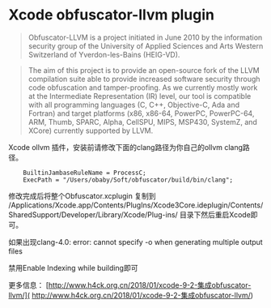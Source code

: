 
Xcode obfuscator-llvm plugin
==================



> Obfuscator-LLVM is a project initiated in June 2010 by the information security group of the University of Applied Sciences and Arts Western Switzerland of Yverdon-les-Bains (HEIG-VD).

>The aim of this project is to provide an open-source fork of the LLVM compilation suite able to provide increased software security through code obfuscation and tamper-proofing. As we currently mostly work at the Intermediate Representation (IR) level, our tool is compatible with all programming languages (C, C++, Objective-C, Ada and Fortran) and target platforms (x86, x86-64, PowerPC, PowerPC-64, ARM, Thumb, SPARC, Alpha, CellSPU, MIPS, MSP430, SystemZ, and XCore) currently supported by LLVM.
		
		
Xcode ollvm 插件，安装前请修改下面的clang路径为你自己的ollvm clang路径。
	
		
		BuiltinJambaseRuleName = ProcessC;
		ExecPath = "/Users/obaby/Soft/obfuscator/build/bin/clang";
		
修改完成后将整个Obfuscator.xcplugin 复制到 /Applications/Xcode.app/Contents/PlugIns/Xcode3Core.ideplugin/Contents/SharedSupport/Developer/Library/Xcode/Plug-ins/ 目录下然后重启Xcode即可。

如果出现clang-4.0: error: cannot specify -o when generating multiple output files

禁用Enable Indexing while building即可


更多信息： [http://www.h4ck.org.cn/2018/01/xcode-9-2-集成obfuscator-llvm/]( http://www.h4ck.org.cn/2018/01/xcode-9-2-集成obfuscator-llvm/)